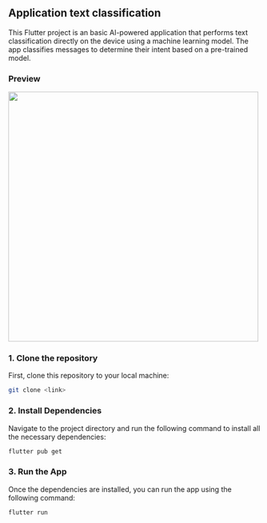 ## Application text classification

This Flutter project is an basic AI-powered application that performs text classification directly on the device using a machine learning model. The app classifies messages to determine their intent based on a pre-trained model.

### Preview

<img src="demo.gif" height="500"/>

### 1. Clone the repository

First, clone this repository to your local machine:

```bash
git clone <link>
```

### 2. Install Dependencies

Navigate to the project directory and run the following command to install all the necessary dependencies:

```bash
flutter pub get
```

### 3. Run the App

Once the dependencies are installed, you can run the app using the following command:

```bash
flutter run
```
